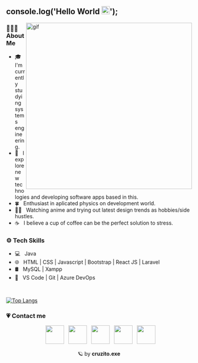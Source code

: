 ## console.log('Hello World <img src="https://media.tenor.com/nebZyl8oN7IAAAAj/wave-hello.gif" width="22"/>');

<img src="https://cdnb.artstation.com/p/assets/images/images/036/088/979/original/patty-dinio-gif.gif?1616690081" width="450" align="right" alt="gif"/>

<!--<img src="https://i.pinimg.com/originals/fa/de/06/fade06fdb98c309859796fb0e764ab0d.gif" width="450" align="right" alt="gif">-->

### 👨🏻‍💻 About Me

- 🎓 &nbsp; I'm currently studying systems engineering.
- 🤔 &nbsp; I explore new technologies and developing software apps based in this.
- 🍀 &nbsp; Enthusiast in aplicated physics on development world.
- ✍🏻 &nbsp; Watching anime and trying out latest design trends as hobbies/side hustles.
- ☕ &nbsp; I believe a cup of coffee can be the perfect solution to stress.

<h3> ⚙️ Tech Skills </h3>

- 💻 &nbsp; Java 
- 🌐 &nbsp; HTML | CSS | Javascript | Bootstrap | React JS | Laravel
- 🛢 &nbsp; MySQL | Xampp
- 🔧 &nbsp; VS Code | Git | Azure DevOps

<br>

<!--[![Top Langs](https://github-readme-stats.vercel.app/api/top-langs/?username=cruzito-rar&layout=compact&title_color=7F5D5D&text_color=7F5D5D&bg_color=50,FAF0E6,E6E6FA)](https://github.com/cruzito-exe/github-readme-stats)-->

[![Top Langs](https://github-readme-stats.vercel.app/api/top-langs/?username=cruzito-rar&layout=compact&title_color=FFFFFF&text_color=FFFFFF&bg_color=50,884744,B7605C)](https://github.com/cruzito-exe/github-readme-stats)
</br>


<!--<img align="center" src="https://github-readme-stats.vercel.app/api?username=cruzito-rar&include_all_commits=true&count_private=true&show_icons=true&line_height=20&title_color=FFFFFF&icon_color=FFFFFF&text_color=FFFFFF&bg_color=50,DC4496,05B0FF" alt="cruzito-rar's Github Stats">-->

### 💗 Contact me

<p align="center">
&nbsp; <a href="https://twitter.com/cruzito_exe" target="_blank" rel="noopener noreferrer" title="My Twitter"><img src="https://img.icons8.com/plasticine/100/000000/twitter.png" width="50"/></a>  
&nbsp; <a href="https://www.instagram.com/cruzito.rar/" target="_blank" rel="noopener noreferrer" title="My Instagram"><img src="https://img.icons8.com/plasticine/100/000000/instagram-new.png" width="50"/></a>  
&nbsp; <a href="https://www.linkedin.com/in/cruzito-exe/" target="_blank" rel="noopener noreferrer" title="My LinkedIn"><img src="https://img.icons8.com/plasticine/100/000000/linkedin.png" width="50"/></a>
&nbsp; <a href="mailto:dcruzer92@gmail.com" target="_blank" rel="noopener noreferrer" title="My Email"><img src="https://img.icons8.com/plasticine/100/000000/gmail.png" width="50"/></a>
&nbsp; <a href="https://portfolio-cruzito-exe.vercel.app/" target="_blank" rel="noopener noreferrer" title="My Portfolio"><img src="https://img.icons8.com/plasticine/256/github.png" width="50"/></a>
</p>

<p align="center"> 🪐 by <strong>cruzito.exe </strong> </p>
